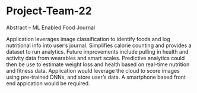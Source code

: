 # Project-Team-22
Abstract – ML Enabled Food Journal

Application leverages image classification to identify foods and log nutritional info into user’s journal. Simplifies calorie counting and provides a dataset to run analytics. Future improvements include pulling in health and activity data from wearables and smart scales. Predictive analytics could then be use to estimate weight loss and health based on real-time nutrition and fitness data. Application would leverage the cloud to score images using pre-trained DNNs, and store user’s data. A smartphone based front end applcation would be required. 
